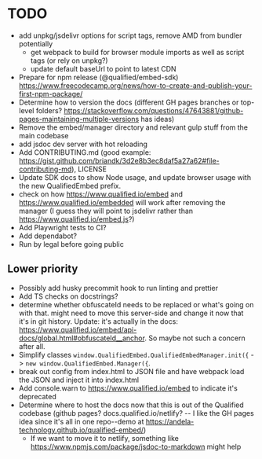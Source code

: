 # TODO

- add unpkg/jsdelivr options for script tags, remove AMD from bundler potentially
  - get webpack to build for browser module imports as well as script tags (or rely on unpkg?)
  - update default baseUrl to point to latest CDN
- Prepare for npm release (@qualified/embed-sdk) https://www.freecodecamp.org/news/how-to-create-and-publish-your-first-npm-package/
- Determine how to version the docs (different GH pages branches or top-level folders? https://stackoverflow.com/questions/47643881/github-pages-maintaining-multiple-versions has ideas)
- Remove the embed/manager directory and relevant gulp stuff from the main codebase
- add jsdoc dev server with hot reloading
- Add CONTRIBUTING.md (good example: https://gist.github.com/briandk/3d2e8b3ec8daf5a27a62#file-contributing-md), LICENSE
- Update SDK docs to show Node usage, and update browser usage with the new QualifiedEmbed prefix.
- check on how https://www.qualified.io/embed and https://www.qualified.io/embedded will work after removing the manager (I guess they will point to jsdelivr rather than https://www.qualified.io/embed.js?)
- Add Playwright tests to CI?
- Add dependabot?
- Run by legal before going public

## Lower priority

- Possibly add husky precommit hook to run linting and prettier
- Add TS checks on docstrings?
- determine whether obfuscateId needs to be replaced or what's going on with that. might need to move this server-side and change it now that it's in git history. Update: it's actually in the docs: <https://www.qualified.io/embed/api-docs/global.html#obfuscateId__anchor>. So maybe not such a concern after all.
- Simplify classes `window.QualifiedEmbed.QualifiedEmbedManager.init({` -> `new window.QualifiedEmbed.Manager({`.
- break out config from index.html to JSON file and have webpack load the JSON and inject it into index.html
- Add console.warn to https://www.qualified.io/embed to indicate it's deprecated
- Determine where to host the docs now that this is out of the Qualified codebase (github pages? docs.qualified.io/netlify? -- I like the GH pages idea since it's all in one repo--demo at https://andela-technology.github.io/qualified-embed/)
  - If we want to move it to netlify, something like https://www.npmjs.com/package/jsdoc-to-markdown might help
